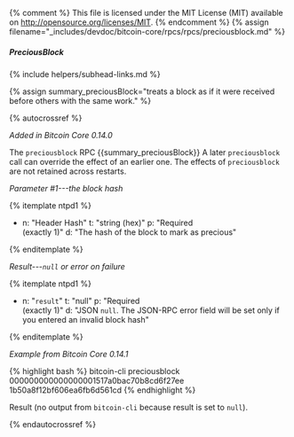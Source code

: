 {% comment %}
This file is licensed under the MIT License (MIT) available on
http://opensource.org/licenses/MIT.
{% endcomment %}
{% assign filename="_includes/devdoc/bitcoin-core/rpcs/rpcs/preciousblock.md" %}

##### PreciousBlock
{% include helpers/subhead-links.md %}

{% assign summary_preciousBlock="treats a block as if it were received before others with the same work." %}

{% autocrossref %}

*Added in Bitcoin Core 0.14.0*

The `preciousblock` RPC {{summary_preciousBlock}} A later `preciousblock` call can override the effect of an earlier one. The effects of `preciousblock` are not retained across restarts.

*Parameter #1---the block hash*

{% itemplate ntpd1 %}
- n: "Header Hash"
  t: "string (hex)"
  p: "Required<br>(exactly 1)"
  d: "The hash of the block to mark as precious"

{% enditemplate %}

*Result---`null` or error on failure*

{% itemplate ntpd1 %}
- n: "`result`"
  t: "null"
  p: "Required<br>(exactly 1)"
  d: "JSON `null`.  The JSON-RPC error field will be set only if you entered an invalid block hash"

{% enditemplate %}

*Example from Bitcoin Core 0.14.1*

{% highlight bash %}
bitcoin-cli preciousblock 000000000000000001517a0bac70b8cd6f27ee\
1b50a8f12bf606ea6fb6d561cd
{% endhighlight %}

Result (no output from `bitcoin-cli` because result is set to `null`).

{% endautocrossref %}
